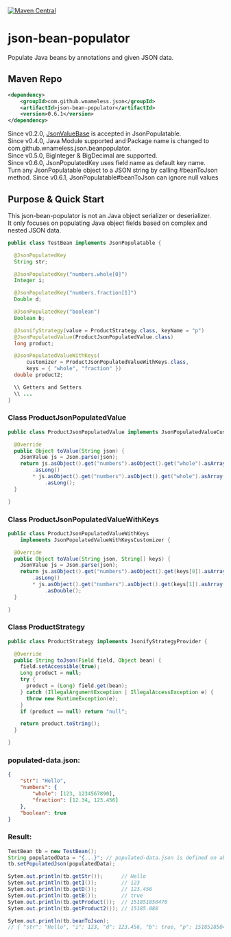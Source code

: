 [![Maven Central](https://maven-badges.herokuapp.com/maven-central/com.github.wnameless.json/json-bean-populator/badge.svg)](https://maven-badges.herokuapp.com/maven-central/com.github.wnameless.json/json-bean-populator)

json-bean-populator
=============
Populate Java beans by annotations and given JSON data.

## Maven Repo
```xml
<dependency>
	<groupId>com.github.wnameless.json</groupId>
	<artifactId>json-bean-populator</artifactId>
	<version>0.6.1</version>
</dependency>
```
Since v0.2.0, [JsonValueBase](https://github.com/wnameless/json-base) is accepted in JsonPopulatable.<br>
Since v0.4.0, Java Module supported and Package name is changed to com.github.wnameless.json.beanpopulator.<br>
Since v0.5.0, BigInteger & BigDecimal are supported.<br>
Since v0.6.0, JsonPopulatedKey uses field name as default key name.<br>
              Turn any JsonPopulatable object to a JSON string by calling #beanToJson method.
Since v0.6.1, JsonPopulatable#beanToJson can ignore null values

## Purpose & Quick Start
This json-bean-populator is not an Java object serializer or deserializer.<br>
It only focuses on populating Java object fields based on complex and nested JSON data. 
```java
public class TestBean implements JsonPopulatable {

  @JsonPopulatedKey
  String str;

  @JsonPopulatedKey("numbers.whole[0]")
  Integer i;

  @JsonPopulatedKey("numbers.fraction[1]")
  Double d;

  @JsonPopulatedKey("boolean")
  Boolean b;

  @JsonifyStrategy(value = ProductStrategy.class, keyName = "p")
  @JsonPopulatedValue(ProductJsonPopulatedValue.class)
  long product;

  @JsonPopulatedValueWithKeys(
      customizer = ProductJsonPopulatedValueWithKeys.class,
      keys = { "whole", "fraction" })
  double product2;

  \\ Getters and Setters
  \\ ...
}
```

### Class ProductJsonPopulatedValue
```java
public class ProductJsonPopulatedValue implements JsonPopulatedValueCustomizer {

  @Override
  public Object toValue(String json) {
    JsonValue js = Json.parse(json);
    return js.asObject().get("numbers").asObject().get("whole").asArray().get(0)
        .asLong()
        * js.asObject().get("numbers").asObject().get("whole").asArray().get(1)
            .asLong();
  }

}
```

### Class ProductJsonPopulatedValueWithKeys
```java
public class ProductJsonPopulatedValueWithKeys
    implements JsonPopulatedValueWithKeysCustomizer {

  @Override
  public Object toValue(String json, String[] keys) {
    JsonValue js = Json.parse(json);
    return js.asObject().get("numbers").asObject().get(keys[0]).asArray().get(0)
        .asLong()
        * js.asObject().get("numbers").asObject().get(keys[1]).asArray().get(1)
            .asDouble();
  }

}
```

### Class ProductStrategy
```java
public class ProductStrategy implements JsonifyStrategyProvider {

  @Override
  public String toJson(Field field, Object bean) {
    field.setAccessible(true);
    Long product = null;
    try {
      product = (Long) field.get(bean);
    } catch (IllegalArgumentException | IllegalAccessException e) {
      throw new RuntimeException(e);
    }
    if (product == null) return "null";

    return product.toString();
  }

}

```

### populated-data.json:
```json
{
    "str": "Hello",
    "numbers": {
        "whole": [123, 1234567890],
        "fraction": [12.34, 123.456]
    },
    "boolean": true
}
```

### Result:
```java
TestBean tb = new TestBean();
String populatedData = "{...}"; // populated-data.json is defined on above lines
tb.setPopulatedJson(populatedData); 

Sytem.out.println(tb.getStr());      // Hello
Sytem.out.println(tb.getI());        // 123
Sytem.out.println(tb.getD());        // 123.456
Sytem.out.println(tb.getB());        // true
Sytem.out.println(tb.getProduct());  // 151851850470
Sytem.out.println(tb.getProduct2()); // 15185.088

Sytem.out.println(tb.beanToJson);
// { "str": "Hello", "i": 123, "d": 123.456, "b": true, "p": 151851850470 }
```
